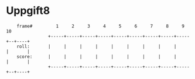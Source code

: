 # Uppgift8

		frame#		   1     2     3     4     5     6     7     8     9     10
					+-----+-----+-----+-----+-----+-----+-----+-----+-----+--+----+
		roll:		|     |     |     |     |     |     |     |     |     |       |
		score:		|     |     |     |     |     |     |     |     |     |       |
					+-----+-----+-----+-----+-----+-----+-----+-----+-----+--+----+

